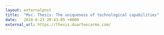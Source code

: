 ```yaml
---
layout: externalpost
title:  "Msc. Thesis: The uniqueness of technological capabilities"
date:   2018-6-23 20:43:05 +0000
external_url: https://thesis.duarteocarmo.com/
---
```

